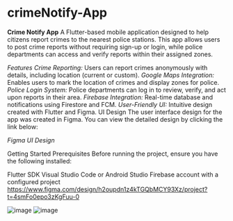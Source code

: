 # crimeNotify-App
**Crime Notify App**
A Flutter-based mobile application designed to help citizens report crimes to the nearest police stations. This app allows users to post crime reports without requiring sign-up or login, while police departments can access and verify reports within their assigned zones.

*Features*
*Crime Reporting:* Users can report crimes anonymously with details, including location (current or custom).
*Google Maps Integration:* Enables users to mark the location of crimes and display zones for police.
*Police Login System:* Police departments can log in to review, verify, and act upon reports in their area.
*Firebase Integration:* Real-time database and notifications using Firestore and FCM.
*User-Friendly UI:* Intuitive design created with Flutter and Figma.
UI Design
The user interface design for the app was created in Figma. You can view the detailed design by clicking the link below:

*Figma UI Design*

Getting Started
Prerequisites
Before running the project, ensure you have the following installed:

Flutter SDK
Visual Studio Code or Android Studio
Firebase account with a configured project
https://www.figma.com/design/h2oupdn1z4kTGQbMCY93Xz/project?t=4smFo0epo3zKgFuu-0

![image](https://github.com/user-attachments/assets/0c4d1053-06da-4fbb-b125-47419acfa4fb)
![image](https://github.com/user-attachments/assets/5dda00cf-c6a6-4b10-b523-9953c8916e40)

